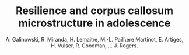 ---
author: A. Galinowski, R. Miranda, H. Lemaitre, M.-L. Paill\ere Martinot, E. Artiges, H. Vulser, R. Goodman, ... J. Rogers.
title: Resilience and corpus callosum microstructure in adolescence
journal: Psychological Medicine
year: 2015
type: article
doi: 10.1017/S0033291715000239
volume: 45
number: 11
---